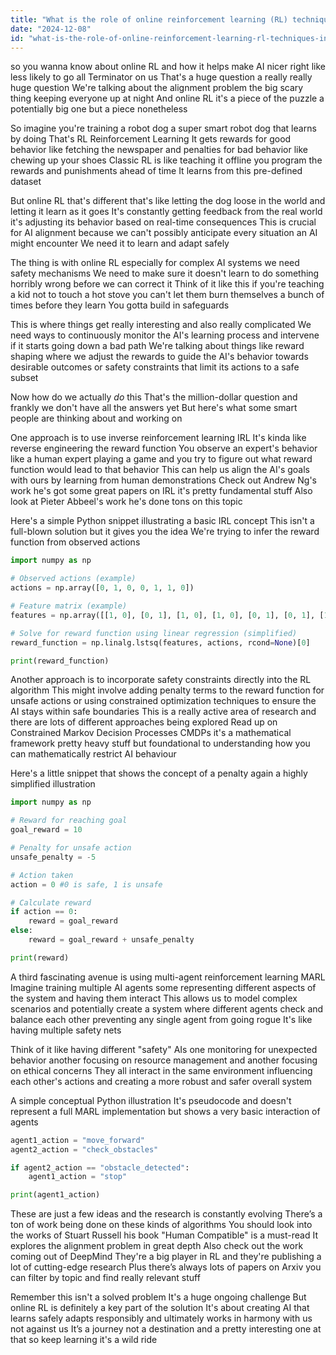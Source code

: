```yaml
---
title: "What is the role of online reinforcement learning (RL) techniques in improving AI alignment processes?"
date: "2024-12-08"
id: "what-is-the-role-of-online-reinforcement-learning-rl-techniques-in-improving-ai-alignment-processes"
---
```


 so you wanna know about online RL and how it helps make AI nicer right  like less likely to go all Terminator on us  That's a huge question  a really really huge question  We're talking about the alignment problem the big scary thing keeping everyone up at night  And online RL it's a piece of the puzzle a potentially big one but a piece nonetheless

So imagine you're training a robot dog  a super smart robot dog that learns by doing  That's RL  Reinforcement Learning  It gets rewards for good behavior like fetching the newspaper  and penalties for bad behavior like chewing up your shoes  Classic RL is like teaching it offline  you program the rewards and punishments ahead of time  It learns from this pre-defined dataset

But online RL that's different  that's like letting the dog loose in the world and letting it learn as it goes  It's constantly getting feedback from the real world  it's adjusting its behavior based on real-time consequences  This is crucial for AI alignment because we can't possibly anticipate every situation an AI might encounter  We need it to learn and adapt safely

The thing is with online RL  especially for complex AI systems  we need safety mechanisms  We need to make sure it doesn't learn to do something horribly wrong before we can correct it  Think of it like this  if you're teaching a kid not to touch a hot stove  you can't let them burn themselves a bunch of times before they learn   You gotta build in safeguards

This is where things get really interesting  and also really complicated  We need ways to  continuously monitor  the AI's learning process and intervene if it starts going down a bad path  We're talking about things like reward shaping  where we adjust the rewards to guide the AI's behavior towards desirable outcomes  or safety constraints  that limit its actions to a safe subset

Now  how do we actually *do* this  That's the million-dollar question  and frankly we don't have all the answers yet  But here's what some smart people are thinking about and working on

One approach is to use inverse reinforcement learning IRL  It's kinda like reverse engineering the reward function  You observe an expert's behavior like a human expert playing a game  and you try to figure out what reward function would lead to that behavior  This can help us align the AI's goals with ours  by learning from human demonstrations  Check out Andrew Ng's work  he's got some great papers on IRL it's pretty fundamental stuff  Also  look at  Pieter Abbeel's work  he's done tons on this topic

Here's a simple Python snippet illustrating a basic IRL concept  This isn't a full-blown solution  but it gives you the idea  We're trying to infer the reward function from observed actions

```python
import numpy as np

# Observed actions (example)
actions = np.array([0, 1, 0, 0, 1, 1, 0])

# Feature matrix (example)
features = np.array([[1, 0], [0, 1], [1, 0], [1, 0], [0, 1], [0, 1], [1, 0]])

# Solve for reward function using linear regression (simplified)
reward_function = np.linalg.lstsq(features, actions, rcond=None)[0]

print(reward_function)
```


Another approach is to incorporate safety constraints directly into the RL algorithm  This might involve adding penalty terms to the reward function  for unsafe actions  or using constrained optimization techniques  to ensure the AI stays within safe boundaries  This is a really active area of research  and there are lots of different approaches being explored  Read up on Constrained Markov Decision Processes  CMDPs  it's a mathematical framework  pretty heavy stuff  but foundational to understanding how you can mathematically restrict AI behaviour

Here's a little snippet that shows the concept of a penalty  again  a highly simplified illustration


```python
import numpy as np

# Reward for reaching goal
goal_reward = 10

# Penalty for unsafe action
unsafe_penalty = -5

# Action taken
action = 0 #0 is safe, 1 is unsafe

# Calculate reward
if action == 0:
    reward = goal_reward
else:
    reward = goal_reward + unsafe_penalty

print(reward)
```

A third fascinating avenue is using multi-agent reinforcement learning MARL  Imagine training multiple AI agents  some representing different aspects of the system  and having them interact  This allows us to model complex scenarios  and potentially create a system where  different agents check and balance each other  preventing any single agent from going rogue  It's like having multiple safety nets

Think of it like having different "safety" AIs  one monitoring for unexpected behavior another focusing on resource management and another focusing on ethical concerns  They all interact in the same environment influencing each other's actions and creating a more robust and safer overall system

A simple conceptual Python illustration  It's pseudocode  and doesn't represent a full MARL implementation but shows a very basic interaction of agents

```python
agent1_action = "move_forward"
agent2_action = "check_obstacles"

if agent2_action == "obstacle_detected":
    agent1_action = "stop"

print(agent1_action)
```


These are just a few ideas  and the research is constantly evolving  There’s  a ton of work being done on these kinds of algorithms  You should look into  the works of  Stuart Russell  his book "Human Compatible" is a must-read  It explores the alignment problem in great depth   Also  check out the work coming out of DeepMind  They're a big player in RL  and they're publishing a lot of cutting-edge research  Plus there’s always lots of papers on Arxiv  you can filter by topic and find really relevant stuff

Remember this isn't a solved problem  It's a huge  ongoing challenge  But online RL is definitely a key part of the solution  It's about creating AI that learns safely adapts responsibly and ultimately  works in harmony with us  not against us   It’s a journey  not a destination  and a pretty interesting one at that  so keep learning  it's a wild ride
